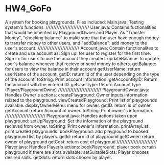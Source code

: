 # HW4_GoFo
A system for booking playgrounds.
Files included:
Main.java: 
Testing system's functions.
////////////////////////////
User.java:
Contains fuctionalities that would be inherited by PlaygroundOwner and Player.
As "Transfer Money", "checking balance" to make sure that the user have enough money to transfer money to other users, and "addBalance": add money to the user's account.
///////////////////////////
Account.java:
Contain functionalites to create and use account as:
Sign up: for user to register for the first time.
Sign in: for users to use the account they created.
updateBalance: to update user's balance wheneve that recieve or send money to others.
getBalance: for users to view the balance in their account 
getUserName: return userName of the account.
getID: return id of the user depending on the type of the account.
toString: Print account information.
getAccountByID: Return the account with the entered ID.
getUserType: Return Account type (Player/PlaygroundOwne)
////////////////////////////
PlaygroundOwner.java:
Handles Owner's actions:
createPlayground: Owner inputs information related to the playground.
viewCreatedPlayground: Print list of playgrounds available.
displayOwnerMenu: menu for owner.
getID: return id of owner.
getAccount: return Account of owner.
toString: Print owner's information.
//////////////////////////
Playground.java:
Handles actions taken upon playground:
setUpPlayground: Set the information of the playground recieved from owner.
toString: Print owner's information. 
printArrayList: print created playgrounds.
bookPlayground: add playground to booked playground list by players.
getId: return id of playground
getOwner: return owner of playground
getCost: return cost of playgroud 
//////////////////////////
Player.java:
Handles Player's actions:
bookPlayground: player book certain playground if there are slots available. 
setSuitableSlots: Player chooses desired slots.
getSlots: return slots chosen by player.
